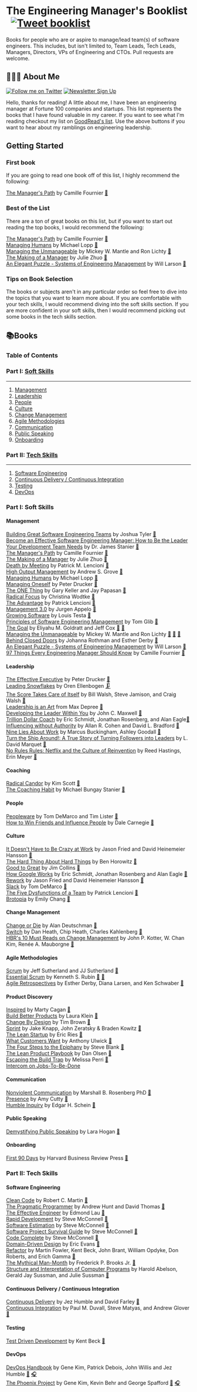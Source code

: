 
# The Engineering Manager's Booklist &nbsp; [![Tweet booklist](https://img.shields.io/twitter/url/https/shields.io.svg?style=social)](https://twitter.com/intent/tweet?text=The%20Engineering%20Manager%27s%20Booklist%20%40jesselpalmer%20https%3A%2F%2Fgithub.com%2Fjesselpalmer%2Fthe-engineering-managers-booklist)

Books for people who are or aspire to manage/lead team(s) of software engineers. This includes, but isn't limited to, Team Leads, Tech Leads, Managers, Directors, VPs of Engineering and CTOs. Pull requests are welcome.  

## 👨🏾‍💻 About Me

 [![Follow me on Twitter](https://img.shields.io/badge/Follow%20me%20on%20Twitter-%40jesselpalmer-blue.svg)](https://twitter.com/jesselpalmer) [![Newsletter Sign Up](https://img.shields.io/badge/Sign%20up%20for%20my%20Newsletter-On%20Engineering%20Leadership-blue.svg)](https://tinyletter.com/jesselpalmer)

Hello, thanks for reading! A little about me, I have been an engineering manager at Fortune 100 companies and startups. This list represents the books that I have found valuable in my career. If you want to see what I'm reading checkout my list on [GoodRead's list](https://www.goodreads.com/review/list/39697003-jesse-palmer?shelf=currently-reading). Use the above buttons if you want to hear about my ramblings on engineering leadership.  

## Getting Started

### First book

If you are going to read one book off of this list, I highly recommend the following:

[The Manager's Path](https://amzn.to/2DgqkQM) by Camille Fournier [📘](https://1drv.ms/u/s!AsCshoFzyVm_i2EQIynB64qqrkUo?e=aoSlyb)  

### Best of the List

There are a ton of great books on this list, but if you want to start out reading the top books, I would recommend the following:

[The Manager's Path](https://amzn.to/2DgqkQM) by Camille Fournier [📘](https://1drv.ms/u/s!AsCshoFzyVm_i2EQIynB64qqrkUo?e=aoSlyb)  
[Managing Humans](https://1drv.ms/u/s!AsCshoFzyVm_i2WGEpjXkGARcG1E?e=ga9vTa) by Michael Lopp [📘](https://amzn.to/2IoAx1S)  
[Managing the Unmanageable](https://amzn.to/2DhLBK9) by Mickey W. Mantle and Ron Lichty [📘](https://amzn.to/2DhLBK9)  
[The Making of a Manager](https://www.amazon.com/Making-Manager-What-Everyone-Looks/dp/0735219567/) by Julie Zhuo [📘](https://1drv.ms/u/s!AsCshoFzyVm_i2KtmDEswV261MJx?e=v750hB)  
[An Elegant Puzzle - Systems of Engineering Management](https://www.amazon.com/dp/1732265186) by Will Larson [📘](https://1drv.ms/u/s!AsCshoFzyVm_i3JejC3CbV6mIYTF?e=SC4hHa)  

### Tips on Book Selection

The books or subjects aren't in any particular order so feel free to dive into the topics that you want to learn more about. If you are comfortable with your tech skills, I would recommend diving into the soft skills section. If you are more confident in your
soft skills, then I would recommend picking out some books in the tech skills section.

## 📚Books

### Table of Contents

### Part I: [Soft Skills](#soft-skills)

---

1. [Management](#management)
1. [Leadership](#leadership)
1. [People](#people)
1. [Culture](#culture)
1. [Change Management](#change-management)
1. [Agile Methodologies](#agile-methodologies)
1. [Communication](#communication)
1. [Public Speaking](#public-speaking)
1. [Onboarding](#onboarding)

### Part II: [Tech Skills](#tech-skills)

---

1. [Software Engineering](#software-engineering)  
1. [Continuous Delivery / Continuous Integration](#continuous-delivery--continuous-integration)  
1. [Testing](#testing)
1. [DevOps](#DevOps)  

### Part I: Soft Skills

#### Management

[Building Great Software Engineering Teams](https://amzn.to/2IDypCz) by Joshua Tyler [📘](https://1drv.ms/u/s!AsCshoFzyVm_i2CF6LGADCU0JBXy?e=1q3e2s)  
[Become an Effective Software Engineering Manager: How to Be the Leader Your Development Team Needs](https://www.amazon.com/Become-Effective-Software-Engineering-Manager/dp/1680507249) by Dr. James Stanier [📘](https://1drv.ms/b/s!AsCshoFzyVm_jC5FCJqkS2iNtf4C?e=ImltRD)  
[The Manager's Path](https://amzn.to/2DgqkQM) by Camille Fournier [📘](https://1drv.ms/u/s!AsCshoFzyVm_i2EQIynB64qqrkUo?e=aoSlyb)  
[The Making of a Manager](https://www.amazon.com/Making-Manager-What-Everyone-Looks/dp/0735219567/) by Julie Zhuo [📘](https://1drv.ms/u/s!AsCshoFzyVm_i2KtmDEswV261MJx?e=v750hB)  
[Death by Meeting](https://amzn.to/2XgIWaX) by Patrick M. Lencioni [📘](https://1drv.ms/b/s!AsCshoFzyVm_i2MkT9ukNl8XKCBF?e=n1wNpL)  
[High Output Management](https://amzn.to/2XfMSJ5) by Andrew S. Grove [📘](https://1drv.ms/u/s!AsCshoFzyVm_i2TxQENhyr582pDx?e=aVQjr9)  
[Managing Humans](https://amzn.to/2IoAx1S) by Michael Lopp [📘](https://1drv.ms/u/s!AsCshoFzyVm_i2WGEpjXkGARcG1E?e=ga9vTa)  
[Managing Oneself](https://amzn.to/2XiFtZK) by Peter Drucker [📘](https://1drv.ms/u/s!AsCshoFzyVm_i2bTmQt4POQledC_?e=hDfCUa)  
[The ONE Thing](https://amzn.to/2Xl0F1g) by Gary Keller and Jay Papasan [📘](https://1drv.ms/u/s!AsCshoFzyVm_i2ce9LIewwP-3d8j?e=1a8sws)  
[Radical Focus](https://amzn.to/2DhZLee) by Christina Wodtke [📘](https://1drv.ms/u/s!AsCshoFzyVm_i2hoEoiMiiflT5ID?e=dwUVAz)  
[The Advantage](https://amzn.to/2DbTOiX) by Patrick Lencioni [📘](https://1drv.ms/u/s!AsCshoFzyVm_i2mzyskOyT9OnOvB?e=P9dHLw)  
[Management 3.0](https://amzn.to/2GuQXnr) by Jurgen Appelo [📘](https://1drv.ms/u/s!AsCshoFzyVm_i2q9NjtpON4RMC48?e=h6h69v)  
[Growing Software](https://amzn.to/2DhtyDD) by Louis Testa [📘](https://1drv.ms/u/s!AsCshoFzyVm_i2vjS4Kn3mTuH46R?e=0jFzac)  
[Principles of Software Engineering Management](https://amzn.to/2GqXj6W) by Tom Glib [📘](https://amzn.to/2GqXj6W)  
[The Goal](https://amzn.to/2DjQthG) by Eliyahu M. Goldratt and Jeff Cox [📘](https://1drv.ms/u/s!AsCshoFzyVm_i22NGNXMpJXxBZV7?e=PjPBxS) [📗](https://1drv.ms/b/s!AsCshoFzyVm_i2xm9LeTjN1nSj2L?e=705tYP)  
[Managing the Unmanageable](https://amzn.to/2DhLBK9) by Mickey W. Mantle and Ron Lichty [📘](https://1drv.ms/u/s!AsCshoFzyVm_i2-uVWLyg-doouXM?e=Mx4J9e) [📗](https://1drv.ms/u/s!AsCshoFzyVm_i3BZQhXCaNB1NOyB?e=ZesoIM) [🚧](https://1drv.ms/u/s!AsCshoFzyVm_i3BZQhXCaNB1NOyB?e=gA3QYT)  
[Behind Closed Doors](https://amzn.to/2Io85gL) by Johanna Rothman and Esther Derby [📗](https://1drv.ms/b/s!AsCshoFzyVm_i3HHUfxkx22edaH-?e=dVjX74)  
[An Elegant Puzzle - Systems of Engineering Management](https://www.amazon.com/dp/1732265186) by Will Larson [📘](https://1drv.ms/u/s!AsCshoFzyVm_i3JejC3CbV6mIYTF?e=SC4hHa)   
[97 Things Every Engineering Manager Should Know](https://www.amazon.com/Things-Every-Engineering-Manager-Should/dp/1492050903) by Camille Fournier [📘](https://1drv.ms/u/s!AsCshoFzyVm_i3Omlbe5kv9PIkBE?e=hQCh09s)  

#### Leadership

[The Effective Executive](https://www.amazon.com/Effective-Executive-Definitive-Harperbusiness-Essentials/dp/0060833459) by Peter Drucker [📘](https://1drv.ms/u/s!AsCshoFzyVm_i3VjZc-LC6r34Fhj?e=03AXkt)  
[Leading Snowflakes](http://leadingsnowflakes.com) by Oren Ellenbogen [🗜](https://1drv.ms/u/s!AsCshoFzyVm_i3YQ--2wGqLF1NXH?e=vl0KFe)  
[The Score Takes Care of Itself](https://amzn.to/2XmKj81) by Bill Walsh, Steve Jamison, and Craig Walsh [📗](https://1drv.ms/b/s!AsCshoFzyVm_i3erUz2XTHclLAL7?e=WYfkAg)  
[Leadership is an Art](https://amzn.to/2Dk3Jmm) from Max Depree [📘](https://1drv.ms/u/s!AsCshoFzyVm_i3ib7mC9x1sPFsKq?e=eSwGXE)  
[Developing the Leader Within You](https://amzn.to/2ItqTLE) by John C. Maxwell [📘](https://1drv.ms/u/s!AsCshoFzyVm_i3nJjtmgbh0gxm8_?e=BFP5kO)  
[Trillion Dollar Coach](https://amzn.to/2W28HPg)
by Eric Schmidt, Jonathan Rosenberg, and Alan Eagle[📘](https://1drv.ms/u/s!AsCshoFzyVm_i3pnBXhxu5l5iF1M?e=eyG7ja)  
[Influencing without Authority](https://www.amazon.com/dp/1119347718) by Allan R. Cohen and David L. Bradford [📘](https://1drv.ms/u/s!AsCshoFzyVm_i3tL7d46GJ7uCbQl?e=mFOf3U)  
[Nine Lies About Work](https://www.amazon.com/Nine-Lies-about-Work-Freethinking-ebook/dp/B07C3ZT28C) by Marcus Buckingham, Ashley Goodall [📘](https://1drv.ms/u/s!AsCshoFzyVm_i3x5t6nPrNjExmDG?e=eUcNe5)  
[Turn the Ship Around!: A True Story of Turning Followers into Leaders](https://www.amazon.com/Turn-Ship-Around-Turning-Followers/dp/1591846404) by L. David Marquet [📘](https://1drv.ms/u/s!AsCshoFzyVm_i30SefJs-u9dxtta?e=8q1lx6)  
[No Rules Rules: Netflix and the Culture of Reinvention](https://www.amazon.com/No-Rules-Netflix-Culture-Reinvention/dp/1984877860) by Reed Hastings, Erin Meyer [📘](https://1drv.ms/u/s!AsCshoFzyVm_jDNazpkYNV77EMRg?e=Z1eJbn)  

#### Coaching

[Radical Candor](https://amzn.to/2IrQvIM) by Kim Scott [📘](https://1drv.ms/u/s!AsCshoFzyVm_i39LHkYTBnEgnTs9?e=rlXKvq)  
[The Coaching Habit](https://amzn.to/2XjkohB) by Michael Bungay Stanier [📘](https://1drv.ms/u/s!AsCshoFzyVm_jAAIfuanEgiNLIVg?e=KbokdG)  

#### People

[Peopleware](https://amzn.to/2KPzrhQ) by Tom DeMarco and Tim Lister [📘](https://1drv.ms/u/s!AsCshoFzyVm_jATS1LZ8NlAtU26Z?e=ejAUde)  
[How to Win Friends and Influence People](https://amzn.to/2GlPqP7) by Dale Carnegie [📘](https://1drv.ms/u/s!AsCshoFzyVm_jAVOEzU5oQ76f3Mw?e=J9VUaW)

#### Culture

[It Doesn't Have to Be Crazy at Work](https://amzn.to/2Ut8zUa) by Jason Fried and David Heinemeier Hansson [📘](https://1drv.ms/u/s!AsCshoFzyVm_jAeWDdC-Gtgajmwj?e=ESKTOXs)  
[The Hard Thing About Hard Things](https://amzn.to/2IsNQ1d) by Ben Horowitz [📘](https://1drv.ms/u/s!AsCshoFzyVm_jAi3-_jVZ6m1C4Mr?e=eSUtny)  
[Good to Great](https://amzn.to/2IIhnDq) by Jim Collins [📘](https://1drv.ms/u/s!AsCshoFzyVm_jAkk6YtRiAPGp2j8?e=3fsSD9)  
[How Google Works](https://amzn.to/2XttuIN) by Eric Schmidt, Jonathan Rosenberg and Alan Eagle [📘](https://1drv.ms/u/s!AsCshoFzyVm_jApcD2bgkySZ-3Ox?e=5f25OJ)  
[Rework](https://amzn.to/2IsNZSj) by Jason Fried and David Heinemeier Hansson [📘](https://1drv.ms/u/s!AsCshoFzyVm_jAuKvBEVECO_-Cxe?e=euYztK)  
[Slack](https://amzn.to/2XpZFZK) by Tom DeMarco [📘](https://1drv.ms/u/s!AsCshoFzyVm_jAwRZ1bQW6aITL7M?e=fRZC2s)  
[The Five Dysfunctions of a Team](https://amzn.to/2ItqwAG) by Patrick Lencioni [📘](https://1drv.ms/u/s!AsCshoFzyVm_jA3TEDjvLv-Y1d95?e=uw8Q3r)  
[Brotopia](https://amzn.to/2Ivc4rB) by Emily Chang [📘](https://1drv.ms/u/s!AsCshoFzyVm_jA4bjSXE7rHh8GD-?e=SboeFV)  

#### Change Management

[Change or Die](https://amzn.to/2IJ251q) by Alan Deutschman [📗](https://1drv.ms/b/s!AsCshoFzyVm_jBW3xfMGA9K5YzJ1?e=GxRYcH)  
[Switch](https://amzn.to/2VcMKN3) by Dan Heath, Chip Heath, Charles Kahlenberg [📘](https://1drv.ms/u/s!AsCshoFzyVm_jBT3KztPjlBzYDGt?e=naWNYt)  
[HBR's 10 Must Reads on Change Management](https://amzn.to/2KSpvnL) by John P. Kotter, W. Chan Kim, Renée A. Mauborgne [📘](https://1drv.ms/u/s!AsCshoFzyVm_jBZIZiQ7Vm55o8H_?e=c7daoG)  

#### Agile Methodologies

[Scrum](https://amzn.to/2VgfYdT) by Jeff Sutherland and JJ Sutherland [📘](https://1drv.ms/u/s!AsCshoFzyVm_jBg3TKX--OTmwVua?e=0ftxAw)  
[Essential Scrum](https://amzn.to/2IxNqXu) by Kenneth S. Rubin [📘](https://1drv.ms/u/s!AsCshoFzyVm_jByZQMNcbDF9BTKI?e=H5GaWm) [📗](https://1drv.ms/b/s!AsCshoFzyVm_jBqG-qSx0zyhyDJr?e=jVH45C)  
[Agile Retrospectives](https://amzn.to/2XwMrdA) by Esther Derby, Diana Larsen, and Ken Schwaber [📗](https://1drv.ms/b/s!AsCshoFzyVm_jBuUb9lYnHJv4RF_?e=3Db5nZs)  

#### Product Discovery

[Inspired](https://amzn.to/3cxo7jy) by Marty Cagan [📘](https://1drv.ms/u/s!AsCshoFzyVm_jCH8FxpSf7cufGzM?e=qQ4lXm)  
[Build Better Products](https://amzn.to/2WR0gox) by Laura Klein [📘](https://1drv.ms/u/s!AsCshoFzyVm_jB9mhi_GUGea359m?e=fpaBby)  
[Change By Design](https://www.amazon.com/Change-Design-Transforms-Organizations-Innovation/dp/0061766089) by Tim Brown [📘](https://1drv.ms/u/s!AsCshoFzyVm_jCD2yJxHmCbgo6Je?e=EwFB4g)  
[Sprint](https://amzn.to/3bqNqCB) by Jake Knapp, John Zeratsky & Braden Kowitz [📘](https://1drv.ms/u/s!AsCshoFzyVm_jCJXk3OffPw11IUW?e=SuLISx)  
[The Lean Startup](https://amzn.to/363x7L6) by Eric Ries [📘](https://1drv.ms/u/s!AsCshoFzyVm_jCaHvjz2jhKZk3-d?e=I3N0BF)  
[What Customers Want](https://amzn.to/2LmcksC) by Anthony Ulwick  [📘](https://1drv.ms/u/s!AsCshoFzyVm_jCSbRAd2X0mHKp6l?e=b4VZGb)  
[The Four Steps to the Epiphany](https://amzn.to/3dBfwwq) by Steve Blank [📘](https://1drv.ms/u/s!AsCshoFzyVm_jCUPl0fvzGEx-KTS?e=aXyGiE)  
[The Lean Product Playbook](https://amzn.to/2yLCOkG) by Dan Olsen [📘](https://1drv.ms/u/s!AsCshoFzyVm_jCPCXsGv961j0BBI?e=u3jyKO)  
[Escaping the Build Trap](https://amzn.to/3fNXXuU) by Melissa Perri [📘](https://1drv.ms/u/s!AsCshoFzyVm_jB6z3sILFxzv6tII?e=wrpSVn)  
[Intercom on Jobs-To-Be-Done](https://www.intercom.com/resources/books/intercom-jobs-to-be-done)  

#### Communication

[Nonviolent Communication](https://amzn.to/2Znpzio) by Marshall B. Rosenberg PhD [📘](https://1drv.ms/u/s!AsCshoFzyVm_jChi4Aj6b4rKkyWB?e=VUkYdO)  
[Presence](https://amzn.to/2KTRp2s) by Amy Cutty [📘](https://1drv.ms/u/s!AsCshoFzyVm_jCqA90lm_r0F6UNg?e=taGkya)  
[Humble Inquiry](https://www.amazon.com/Humble-Inquiry-Gentle-Instead-Telling/dp/1609949811) by Edgar H. Schein [📘](https://1drv.ms/u/s!AsCshoFzyVm_jClNtm88rh3U19TB?e=nri6wH)  

#### Public Speaking

[Demystifying Public Speaking](https://amzn.to/2DHm90T) by Lara Hogan [📘](https://amzn.to/2DHm90T)  

#### Onboarding

[First 90 Days](https://amzn.to/2Jt7N7P) by Harvard Business Review Press [📘](https://1drv.ms/u/s!AsCshoFzyVm_jAJ5DMqeoMlFRxMQ?e=KUjdIG)  

### Part II: Tech Skills

#### Software Engineering

[Clean Code](https://amzn.to/2WPEj7q) by Robert C. Martin [📘](https://amzn.to/2WPEj7q)  
[The Pragmatic Programmer](https://amzn.to/2XUOQPq) by Andrew Hunt and David Thomas [📘](https://amzn.to/2XUOQPq)  
[The Effective Engineer](https://amzn.to/2VCLEdD) by Edmond Lau [📘](https://amzn.to/2VCLEdD)  
[Rapid Development](https://amzn.to/2WjgwNE) by Steve McConnell [📘](https://amzn.to/2WjgwNE)  
[Software Estimation](https://amzn.to/2Y4tv6p) by Steve McConnell [📘](https://1drv.ms/b/s!AsCshoFzyVm_jDFDUlRNhAgzZ1pY?e=NjQGnf)  
[Software Project Survival Guide](https://amzn.to/2VIk2Uu) by Steve McConnell [📘](https://amzn.to/2VIk2Uu)  
[Code Complete](https://amzn.to/2VHBE2M) by Steve McConnell [📘](https://amzn.to/2VHBE2M)  
[Domain-Driven Design](https://amzn.to/2IJrQNo) by Eric Evans [📘](https://amzn.to/2IJrQNo)  
[Refactor](https://amzn.to/2PIvnP3) by Martin Fowler, Kent Beck, John Brant, William Opdyke, Don Roberts, and Erich Gamma [📘](https://amzn.to/2PIvnP3)  
[The Mythical Man-Month](https://amzn.to/2GohQbi) by Frederick P. Brooks Jr. [📘](https://amzn.to/2GohQbi)  
[Structure and Interpretation of Computer Programs](https://amzn.to/2MTQP5Y) by Harold Abelson, Gerald Jay Sussman, and Julie Sussman [📘](https://amzn.to/2MTQP5Y)

#### Continuous Delivery / Continuous Integration

[Continuous Delivery](https://amzn.to/2V4GcRo) by Jez Humble and David Farley [📘](https://amzn.to/2V4GcRo)  
[Continuous Integration](https://amzn.to/2VBoLrb) by Paul M. Duvall, Steve Matyas, and Andrew Glover [📘](https://amzn.to/2VBoLrb)  

#### Testing

[Test Driven Development](https://amzn.to/2PF1JKE) by Kent Beck [📘](https://amzn.to/2PF1JKE)  

#### DevOps

[DevOps Handbook](https://amzn.to/2VFxJno) by Gene Kim, Patrick Debois, John Willis and Jez Humble [📘](https://amzn.to/2VFxJno) [🎧](https://amzn.to/2PEVzKq)  
[The Phoenix Project](https://amzn.to/2GN9Z7e) by Gene Kim, Kevin Behr and George Spafford [📘](https://amzn.to/2GN9Z7e) [🎧](https://amzn.to/2VKVHxH)  
